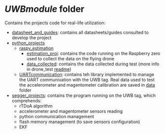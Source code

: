 # *UWBmodule* folder

Contains the projects code for real-life utilization:

- [datasheet_and_guides](/UWBmodule/datasheet_and_guides): contains all datasheets/guides consulted to develop the project
- [python_projects](/UWBmodule/python_projects)
  - [raspy_estimation](/UWBmodule/python_projects/raspy_estimation)
    - [estimation_proj](/UWBmodule/python_projects/raspy_estimation/estimation_proj): contains the code running on the Raspberry zero used to collect the data on the flying drone
    - [data_collected](/UWBmodule/python_projects/raspy_estimation/data_collected): contains the data collected during test (more info in drone_test [readme](../test/drone_test/readme.md))
  - [UARTcommunication](/UWBmodule/python_projects/UARTcommunication): contains teh library implemented to manage the UART communivation with the UWB tag. Real data used to test the accelerometer and magentometer calibration are saved in [data](python_projects/UARTcommunication/data) folder
- [segger_projects](/UWBmodule/segger_projects): contains the program running on the UWB tag, which comprehends:
  - rTDoA algorithm
  - accelerometer and magentometer sensors reading
  - python communication management
  - flash memory management (to save sensors configuration)
  - EKF
